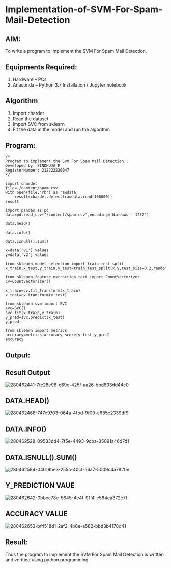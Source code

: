 # Implementation-of-SVM-For-Spam-Mail-Detection

## AIM:
To write a program to implement the SVM For Spam Mail Detection.

## Equipments Required:
1. Hardware – PCs
2. Anaconda – Python 3.7 Installation / Jupyter notebook

## Algorithm
1. Import chardet
2. Read the dataset
3. Import SVC from sklearn
4. Fit the data in the model and run the algorithm

## Program:
```
/*
Program to implement the SVM For Spam Mail Detection..
Developed by: SINDHUJA P
RegisterNumber: 212222220047 
*/

import chardet
file='/content/spam.csv'
with open(file,'rb') as rawdata:
    result=chardet.detect(rawdata.read(100000))
result

import pandas as pd
data=pd.read_csv("/content/spam.csv",encoding='Windows - 1252')

data.head()

data.info()

data.isnull().sum()

x=data['v1'].values
y=data['v2'].values

from sklearn.model_selection import train_test_split
x_train,x_test,y_train,y_test=train_test_split(x,y,test_size=0.2,random_state=0)

from sklearn.feature_extraction.text import CountVectorizer
cv=CountVectorizer()

x_train=cv.fit_transform(x_train)
x_test=cv.transform(x_test)

from sklearn.svm import SVC
svc=SVC()
svc.fit(x_train,y_train)
y_pred=svc.predict(x_test)
y_pred

from sklearn import metrics
accuracy=metrics.accuracy_score(y_test,y_pred)
accuracy
```

## Output:

## Result Output

![280462441-7fc28e96-c69c-425f-aa26-bbd633dd44c0](https://github.com/Sindhuja9585/Implementation-of-SVM-For-Spam-Mail-Detection/assets/122860624/3e1ece3b-50ca-4daa-ad3d-afbb0cee590f)

## DATA.HEAD()

![280462468-747c9703-064a-4fbd-9f09-c685c2339df9](https://github.com/Sindhuja9585/Implementation-of-SVM-For-Spam-Mail-Detection/assets/122860624/5464cbd8-4082-4768-b31c-c05acd8d81cc)

## DATA.INFO()

![280462528-09533dd4-7f5e-4493-9cba-35091a46d7d1](https://github.com/Sindhuja9585/Implementation-of-SVM-For-Spam-Mail-Detection/assets/122860624/ee0237c0-b119-4141-9f29-4c0e2a3dbc92)

## DATA.ISNULL().SUM()

![280462584-04619be3-255a-40cf-a6a7-5009c4a7820e](https://github.com/Sindhuja9585/Implementation-of-SVM-For-Spam-Mail-Detection/assets/122860624/735f0b01-e71d-473e-bbff-b808a0161507)

## Y_PREDICTION VAUE

![280462642-0bbcc78e-5645-4e4f-91f4-e584ea372e7f](https://github.com/Sindhuja9585/Implementation-of-SVM-For-Spam-Mail-Detection/assets/122860624/f6acfc9a-4513-4ace-9638-23ef3e8f2042)

## ACCURACY VALUE

![280462653-bf4518d1-2af2-4b8e-a582-bbd3b4178d41](https://github.com/Sindhuja9585/Implementation-of-SVM-For-Spam-Mail-Detection/assets/122860624/bbddf713-3a45-4f83-925e-0e17f5610b03)

## Result:
Thus the program to implement the SVM For Spam Mail Detection is written and verified using python programming.
